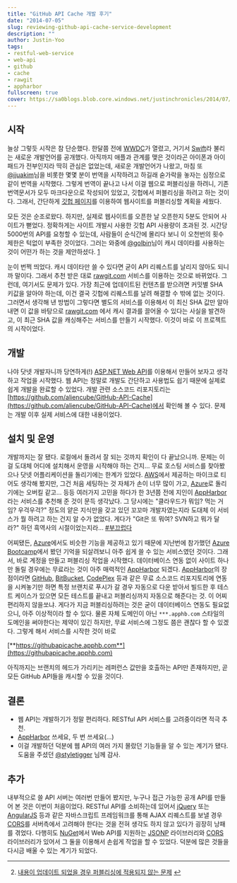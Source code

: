 ```yaml
---
title: "GitHub API Cache 개발 후기"
date: "2014-07-05"
slug: reviewing-github-api-cache-service-development
description: ""
author: Justin-Yoo
tags:
- restful-web-service
- web-api
- github
- cache
- rawgit
- appharbor
fullscreen: true
cover: https://sa0blogs.blob.core.windows.net/justinchronicles/2014/07/review.jpg
---
```


## 시작

늘상 그렇듯 시작은 참 단순했다. 한달쯤 전에 [WWDC](https://developer.apple.com/wwdc/)가 열렸고, 거기서 [Swift](https://developer.apple.com/swift/)라 불리는 새로운 개발언어를 공개했다. 아직까지 애플과 관계를 맺은 것이라곤 아이폰과 아이패드가 전부인지라 딱히 관심은 없었는데, 새로운 개발언어가 나왔고, 마침 또 [@jjuakim](https://twitter.com/jjuakim)님을 비롯한 몇몇 분이 번역을 시작하려고 하길래 숟가락을 놓자는 심정으로 같이 번역을 시작했다. 그렇게 번역이 끝나고 나서 이걸 웹으로 퍼블리싱을 하려니, 기존 번역문서가 모두 마크다운으로 작성되어 있었고, 깃헙에서 퍼블리싱을 하려고 하는 것이다. 그래서, 간단하게 [깃헙 페이지](https://pages.github.com/)를 이용하여 웹사이트를 퍼블리싱할 계획을 세웠다.

모든 것은 순조로왔다. 하지만, 실제로 웹사이트를 오픈한 날 오픈한지 5분도 안되어 사이트가 뻗었다. 정확하게는 사이트 개발시 사용한 깃헙 API 사용량이 초과된 것. 시간당 5000번의 API를 요청할 수 있는데, 사람들이 순식간에 몰리다 보니 이 오천번의 횟수 제한은 턱없이 부족한 것이었다. 그러는 와중에 [@golbin](https://twitter.com/golbin)님이 캐시 데이타를 사용하는 것이 어떤가 하는 것을 제안하셨다. [1](#fn-159-1)

눈이 번쩍 띄었다. 캐시 데이타만 쓸 수 있다면 굳이 API 리퀘스트를 날리지 않아도 되니까 말이다. 그래서 추천 받은 대로 [rawgit.com](http://rawgit.com) 서비스를 이용하는 것으로 바뀌었다. 그런데, 여기서도 문제가 있다. 가장 최근에 업데이트된 컨텐츠를 받으려면 커밋별 SHA 키값을 알아야 하는데, 이건 결국 깃헙에 리퀘스트를 날려 해결할 수 밖에 없는 것이다. 그러면서 생각해 낸 방법이 그렇다면 별도의 서비스를 이용해서 이 최신 SHA 값만 알아내면 이 값을 바탕으로 [rawgit.com](http://rawgit.com) 에서 캐시 결과를 끌어올 수 있다는 사실을 발견하고, 이 최근 SHA 값을 캐싱해주는 서비스를 만들기 시작했다. 이것이 바로 이 프로젝트의 시작이었다.

## 개발

나야 닷넷 개발자니까 당연하게(!) [ASP.NET Web API](http://www.asp.net/web-api)를 이용해서 만들어 보자고 생각하고 작업을 시작했다. 웹 API는 정말로 개발도 간단하고 사용법도 쉽기 때문에 실제로 쉽게 개발을 완료할 수 있었다. 개발 관련 소스코드 리포지토리는 [https://github.com/aliencube/GitHub-API-Cache](https://github.com/aliencube/GitHub-API-Cache)에서 확인해 볼 수 있다. 문제는 개발 이후 실제 서비스에 대한 내용이었다.

## 설치 및 운영

개발까지는 잘 됐다. 로컬에서 돌려서 잘 되는 것까지 확인이 다 끝났으니까. 문제는 이걸 도대체 어디에 설치해서 운영을 시작해야 하는 건지... 무료 호스팅 서비스를 찾아봤으나 닷넷 어플리케이션을 돌리기에는 한계가 있었다. [AWS](http://aws.amazon.com)에서 제공하는 마이크로 티어도 생각해 봤지만, 그건 처음 세팅하는 것 자체가 손이 너무 많이 가고, [Azure](http://azure.microsoft.com)로 돌리기에는 오버킬 같고... 등등 여러가지 고민을 하다가 한 3년쯤 전에 지인이 [AppHarbor](http://appharbor.com)라는 서비스를 추천해 준 것이 문득 생각났다. 그 당시에는 "클라우드가 뭐임? 먹는 거임? 우걱우걱?" 정도의 얕은 지식만을 갖고 있던 꼬꼬마 개발자였는지라 도대체 이 서비스가 뭘 하려고 하는 건지 알 수가 없었다. 게다가 "Git은 또 뭐여? SVN하고 뭐가 달라?" 하던 흑역사의 시절이었는지라... [#부끄럽다](https://twitter.com/search?q=부끄럽다)

어찌됐든, [Azure](http://azure.microsoft.com)에서도 비슷한 기능을 제공하고 있기 때문에 지난번에 참가했던 [Azure Bootcamp](http://global.windowsazurebootcamp.com)에서 봤던 기억을 되살려보니 아주 쉽게 쓸 수 있는 서비스였던 것이다. 그래서, 바로 계정을 만들고 퍼블리싱 작업을 시작했다. 데이터베이스 연동 없이 사이트 하나만 돌릴 경우에는 무료라는 것이 아주 매력적인 [AppHarbor](http://appharbor.com) 되겠다. [AppHarbor](http://appharbor.com)의 장점이라면 [GitHub](http://github.com), [BitBucket](http://bitbucket.org), [CodePlex](http://codeplex.com) 등과 같은 무료 소스코드 리포지토리에 연동을 시켜놓기만 하면 특정 브랜치로 푸시가 갈 경우 자동으로 다운 받아서 빌드한 후 테스트 케이스가 있으면 모든 테스트를 끝내고 퍼블리싱까지 자동으로 해준다는 것. 이 어찌 편리하지 않을쏘냐. 게다가 지금 퍼블리싱하려는 것은 굳이 데이터베이스 연동도 필요없으니, 아주 이상적이라 할 수 있다. 물론 자체 도메인이 아닌 `***.apphb.com` 스타일의 도메인을 써야한다는 제약이 있긴 하지만, 무료 서비스에 그정도 쯤은 괜찮다 할 수 있겠다. 그렇게 해서 서비스를 시작한 것이 바로

[**https://githubapicache.apphb.com**](https://githubapicache.apphb.com)

아직까지는 브랜치의 헤드가 가리키는 레퍼런스 값만을 호출하는 API만 존재하지만, 곧 모든 GitHub API들을 캐시할 수 있을 것이다.

## 결론

- 웹 API는 개발하기가 정말 편리하다. RESTful API 서비스를 고려중이라면 적극 추천.
- [AppHarbor](http://appharbor.com) 쓰세요, 두 번 쓰세요(...)
- 이걸 개발하던 덕분에 웹 API의 여러 가지 몰랐던 기능들을 알 수 있는 계기가 됐다. 도움을 주셨던 [@styletigger](https://twitter.com/styletigger) 님께 감사.

## 추가

내부적으로 쓸 API 서버는 여러번 만들어 봤지만, 누구나 접근 가능한 공개 API를 만들어 본 것은 이번이 처음이었다. RESTful API를 소비하는데 있어서 [jQuery](http://jquery.com) 또는 [AngularJS](http://angularjs.org) 등과 같은 자바스크립트 프레임워크를 통해 AJAX 리퀘스트를 보낼 경우 [CORS](http://en.wikipedia.org/wiki/Cross-origin_resource_sharing)를 서버측에서 고려해야 한다는 것을 전혀 생각도 하지 않고 있다가 굉장히 낭패를 겪었다. 다행히도 [NuGet](http://www.nuget.org)에서 Web API를 지원하는 [JSONP](http://www.nuget.org/packages/WebApiContrib.Formatting.Jsonp/) 라이브러리와 [CORS](http://www.nuget.org/packages/Microsoft.AspNet.WebApi.Cors/) 라이브러리가 있어서 그 둘을 이용해서 손쉽게 작업을 할 수 있었다. 덕분에 많은 것들을 다시금 배울 수 있는 계기가 되었다.

* * *

2. [내용이 업데이트 되었을 경우 퍼블리싱에 적용되지 않는 문제](https://github.com/lean-tra/Swift-Korean/issues/9) [↩](#fnref-159-1)
